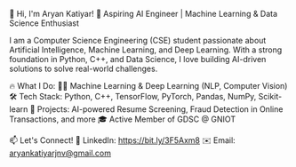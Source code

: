 
👋 Hi, I'm Aryan Katiyar!
🚀 Aspiring AI Engineer | Machine Learning & Data Science Enthusiast

I am a Computer Science Engineering (CSE) student passionate about Artificial Intelligence, Machine Learning, and Deep Learning. With a strong foundation in Python, C++, and Data Science, I love building AI-driven solutions to solve real-world challenges.

🔥 What I Do:
👨‍💻 Machine Learning & Deep Learning (NLP, Computer Vision)
🛠️ Tech Stack: Python, C++, TensorFlow, PyTorch, Pandas, NumPy, Scikit-learn
🚀 Projects: AI-powered Resume Screening, Fraud Detection in Online Transactions, and more
🎓 Active Member of GDSC @ GNIOT

📫 Let's Connect!
💼 LinkedIn: https://bit.ly/3F5Axm8
✉️ Email: aryankatiyarjnv@gmail.com
